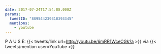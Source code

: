 ```yaml
---
date: 2017-07-24T17:54:08.000Z
params:
  tweetID: "889544239310393345"
  mentions:
    - youtube
---
```


P A U S E: {{< tweets/link url=http://youtu.be/6mRR1WceCGk?a >}} via
{{< tweets/mention user=YouTube >}}
